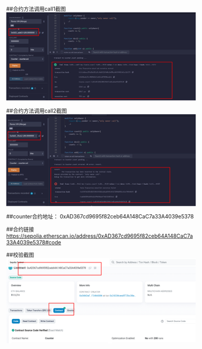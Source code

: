 ##合约方法调用call1截图
    ![image](https://github.com/DDLOVECC/upchaincamp/blob/main/W1-2/1.png)
    
##合约方法调用call2截图
     ![image](https://github.com/DDLOVECC/upchaincamp/blob/main/W1-2/2.png)
     
##counter合约地址：
    0xAD367cd9695f82ceb64A148CaC7a33A4039e5378
    
##合约链接
    https://sepolia.etherscan.io/address/0xAD367cd9695f82ceb64A148CaC7a33A4039e5378#code
    
##校验截图
     ![image](https://github.com/DDLOVECC/upchaincamp/blob/main/W1-2/3.png)

